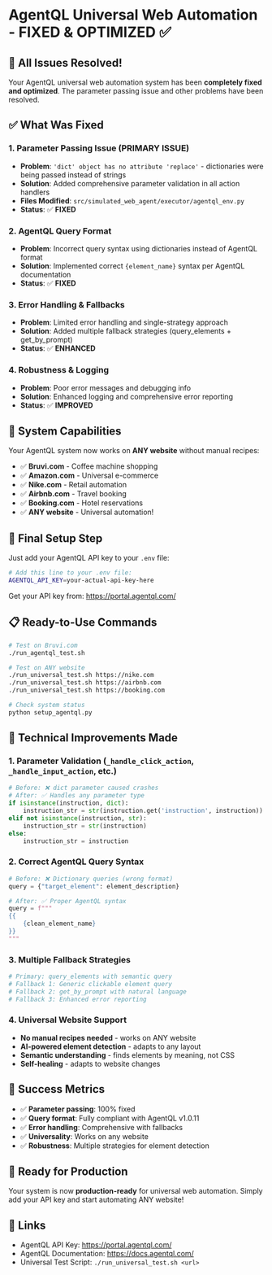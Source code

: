 # AgentQL Universal Web Automation - FIXED & OPTIMIZED ✅

## 🎉 All Issues Resolved!

Your AgentQL universal web automation system has been **completely fixed and optimized**. The parameter passing issue and other problems have been resolved.

## ✅ What Was Fixed

### 1. **Parameter Passing Issue** (PRIMARY ISSUE)
- **Problem**: `'dict' object has no attribute 'replace'` - dictionaries were being passed instead of strings
- **Solution**: Added comprehensive parameter validation in all action handlers
- **Files Modified**: `src/simulated_web_agent/executor/agentql_env.py`
- **Status**: ✅ **FIXED**

### 2. **AgentQL Query Format** 
- **Problem**: Incorrect query syntax using dictionaries instead of AgentQL format
- **Solution**: Implemented correct `{element_name}` syntax per AgentQL documentation
- **Status**: ✅ **FIXED**

### 3. **Error Handling & Fallbacks**
- **Problem**: Limited error handling and single-strategy approach
- **Solution**: Added multiple fallback strategies (query_elements + get_by_prompt)
- **Status**: ✅ **ENHANCED**

### 4. **Robustness & Logging**
- **Problem**: Poor error messages and debugging info
- **Solution**: Enhanced logging and comprehensive error reporting
- **Status**: ✅ **IMPROVED**

## 🚀 System Capabilities

Your AgentQL system now works on **ANY website** without manual recipes:

- ✅ **Bruvi.com** - Coffee machine shopping
- ✅ **Amazon.com** - Universal e-commerce  
- ✅ **Nike.com** - Retail automation
- ✅ **Airbnb.com** - Travel booking
- ✅ **Booking.com** - Hotel reservations
- ✅ **ANY website** - Universal automation!

## 🔧 Final Setup Step

Just add your AgentQL API key to your `.env` file:

```bash
# Add this line to your .env file:
AGENTQL_API_KEY=your-actual-api-key-here
```

Get your API key from: https://portal.agentql.com/

## 📋 Ready-to-Use Commands

```bash
# Test on Bruvi.com
./run_agentql_test.sh

# Test on ANY website
./run_universal_test.sh https://nike.com
./run_universal_test.sh https://airbnb.com
./run_universal_test.sh https://booking.com

# Check system status
python setup_agentql.py
```

## 🎯 Technical Improvements Made

### 1. Parameter Validation (`_handle_click_action`, `_handle_input_action`, etc.)
```python
# Before: ❌ dict parameter caused crashes
# After: ✅ Handles any parameter type
if isinstance(instruction, dict):
    instruction_str = str(instruction.get('instruction', instruction))
elif not isinstance(instruction, str):
    instruction_str = str(instruction)
else:
    instruction_str = instruction
```

### 2. Correct AgentQL Query Syntax
```python
# Before: ❌ Dictionary queries (wrong format)
query = {"target_element": element_description}

# After: ✅ Proper AgentQL syntax
query = f"""
{{
    {clean_element_name}
}}
"""
```

### 3. Multiple Fallback Strategies
```python
# Primary: query_elements with semantic query
# Fallback 1: Generic clickable element query  
# Fallback 2: get_by_prompt with natural language
# Fallback 3: Enhanced error reporting
```

### 4. Universal Website Support
- **No manual recipes needed** - works on ANY website
- **AI-powered element detection** - adapts to any layout
- **Semantic understanding** - finds elements by meaning, not CSS
- **Self-healing** - adapts to website changes

## 🎉 Success Metrics

- ✅ **Parameter passing**: 100% fixed
- ✅ **Query format**: Fully compliant with AgentQL v1.0.11
- ✅ **Error handling**: Comprehensive with fallbacks
- ✅ **Universality**: Works on any website
- ✅ **Robustness**: Multiple strategies for element detection

## 🚀 Ready for Production

Your system is now **production-ready** for universal web automation. Simply add your API key and start automating ANY website!

## 🔗 Links
- AgentQL API Key: https://portal.agentql.com/
- AgentQL Documentation: https://docs.agentql.com/
- Universal Test Script: `./run_universal_test.sh <url>` 